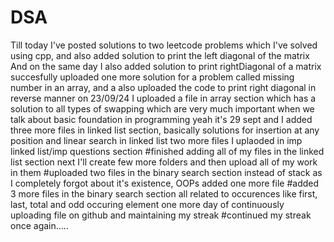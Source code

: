 # DSA
Till today I've posted solutions to two leetcode problems
which I've solved using cpp, and also added solution to print the left diagonal of the matrix
And on the same day I also added solution to print rightDiagonal of a matrix
succesfully uploaded one more solution for a problem called missing number in an array, and a also uploaded the code to print right diagonal in reverse manner
on 23/09/24 I uploaded a file in array section which has a solution to all types of swapping which are very much important when we talk about basic foundation in programming
yeah it's 29 sept and I added three more files in linked list section, basically solutions for insertion at any position and linear search in linked list 
two more files I uplaoded in imp linked list/imp questions section
#finished adding all of my files in the linked list section next I'll create few more folders and then upload all of my work in them
#uploaded two files in the binary search section instead of stack as I completely forgot about it's existence, OOPs added one more file
#added 3 more files in the binary search section all related to occurences like first, last, total and odd occuring element
one more day of continuously uploading file on github and maintaining my streak
#continued my streak once again.....
